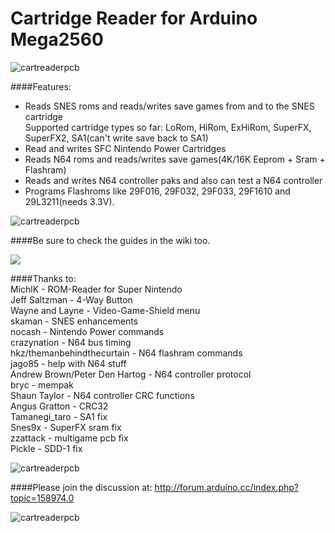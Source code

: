 # Cartridge Reader for Arduino Mega2560

![cartreaderpcb](https://dl.dropboxusercontent.com/u/20912715/snes/Snes_Cart_Reader_Mega_Shield/cartreader_n642.jpg)

####Features:  
- Reads SNES roms and reads/writes save games from and to the SNES cartridge  
  Supported cartridge types so far: LoRom, HiRom, ExHiRom, SuperFX, SuperFX2, SA1(can't write save back to SA1)
- Read and writes SFC Nintendo Power Cartridges  
- Reads N64 roms and reads/writes save games(4K/16K Eeprom + Sram + Flashram)   
- Reads and writes N64 controller paks and also can test a N64 controller  
- Programs Flashroms like 29F016, 29F032, 29F033, 29F1610 and 29L3211(needs 3.3V).  

![cartreaderpcb](http://dl.dropboxusercontent.com/u/20912715/snes/Snes_Cart_Reader_Mega_Shield/cartreader_flash.jpg)

####Be sure to check the guides in the wiki too.

[![](http://dl.dropboxusercontent.com/u/20912715/video1.jpg)](https://www.youtube.com/watch?v=YGsC28IBr2A)

####Thanks to:  
   MichlK - ROM-Reader for Super Nintendo  
   Jeff Saltzman - 4-Way Button  
   Wayne and Layne - Video-Game-Shield menu  
   skaman - SNES enhancements  
   nocash - Nintendo Power commands  
   crazynation - N64 bus timing  
   hkz/themanbehindthecurtain - N64 flashram commands  
   jago85 - help with N64 stuff  
   Andrew Brown/Peter Den Hartog - N64 controller protocol  
   bryc - mempak  
   Shaun Taylor - N64 controller CRC functions  
   Angus Gratton - CRC32  
   Tamanegi_taro - SA1 fix  
   Snes9x - SuperFX sram fix  
   zzattack - multigame pcb fix  
   Pickle - SDD-1 fix  

![cartreaderpcb](http://dl.dropboxusercontent.com/u/20912715/snes/Snes_Cart_Reader_Mega_Shield/cartreader_np.jpg)

####Please join the discussion at: http://forum.arduino.cc/index.php?topic=158974.0  

![cartreaderpcb](http://dl.dropboxusercontent.com/u/20912715/snes/Snes_Cart_Reader_Mega_Shield/cartreader_stuff.jpg)
